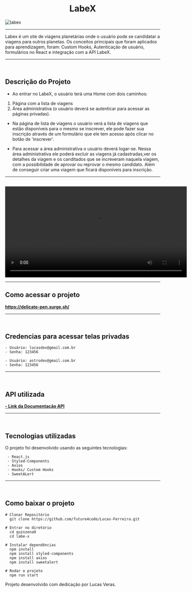 <h1 align="center">
     LabeX
</h1>

![labex](https://user-images.githubusercontent.com/60482900/154969429-3b82f446-bff2-443c-b522-1d005266aaf8.jpg)
 
 <hr>
<div>
    Labex é um site de viagens planetárias onde o usuário pode se candidatar a viagens para outros planetas. Os conceitos principais
    que foram aplicados para aprendizagem, foram: Custom Hooks, Autenticação de usuário, formulários no React e integração com a API LabeX.
</div>
<hr>
<br>

 <h2> Descrição do Projeto </h2>

  - Ao entrar no LabeX, o usuário terá uma Home com dois caminhos:
  1) Página com a lista de viagens
  2) Área administrativa (o usuário deverá se autenticar para acessar as páginas privadas).

  - Na página de lista de viagens o usuário verá a lista de viagens que estão disponíveis para o mesmo se inscrever, ele pode fazer sua inscrição através de um formulário que ele tem acesso após clicar no botão de 'inscrever'.

  - Para acessar a área administrativa o usuário deverá logar-se. Nessa área administrativa ele poderá excluir as viagens já cadastradas,ver os detalhes da viagem e os canditados que se increveram naquela viagem, com a possibilidade de aprovar ou reprovar o mesmo candidato. Além de conseguir criar uma viagem que ficará disponíveis para inscrição.
     
<hr>
<br>
<div>
<video src='https://user-images.githubusercontent.com/60482900/154973005-66fa9665-2a0c-4a8e-9af9-149556bab4eb.mp4' width=590 controls autoplay>
</div>

<hr>
<h2> Como acessar o projeto </h2>
 <a href='https://delicate-pen.surge.sh/' target='_blank'><b> https://delicate-pen.surge.sh/</b></a>
<hr>
<br>
<h2> Credencias para acessar telas privadas </h2>
    
    - Usuário: lucasdev@gmail.com.br
    - Senha: 123456
    
    - Usuário: astrodev@gmail.com.br
    - Senha: 123456

<hr>
<br>
 <h2> API utilizada </h2>
<a href='https://documenter.getpostman.com/view/9133542/TzCTZkQr' target='_blank'><b>- Link da Documentação API </b></a>
<hr>
<br>
 <h2>Tecnologias utilizadas</h2>
 <p> O projeto foi desenvolvido usando as seguintes tecnologias: </p>

     - React.js
     - Styled-Components
     - Axios
     - Hooks/ Custom Hooks
     - SweetALert
<hr>
<br>

<h2> Como baixar o projeto </h2>

    # Clonar Repositório
      git clone https://github.com/future4code/Lucas-Ferreira.git

    # Entrar no diretório
      cd quinzena9
      cd labe-x

    # Instalar dependências
      npm install
      npm install styled-components
      npm install axios
      npm install sweetalert

    # Rodar o projeto
      npm run start
     



<p>Projeto desenvolvido com dedicação por Lucas Veras.</p>








     
